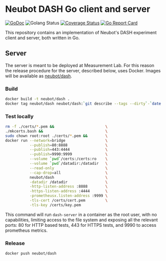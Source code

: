 # Neubot DASH Go client and server

[![GoDoc](https://godoc.org/github.com/neubot/dash?status.svg)](https://godoc.org/github.com/neubot/dash) ![Golang Status](https://github.com/neubot/dash/workflows/golang/badge.svg) [![Coverage Status](https://coveralls.io/repos/github/neubot/dash/badge.svg?branch=master)](https://coveralls.io/github/neubot/dash?branch=master) [![Go Report Card](https://goreportcard.com/badge/github.com/neubot/dash)](https://goreportcard.com/report/github.com/neubot/dash)

This repository contains an implementation of Neubot's DASH experiment
client and server, both written in Go.

## Server

The server is meant to be deployed at Measurement Lab. For this reason the
release procedure for the server, described below, uses Docker. Images will
be available as [neubot/dash](https://hub.docker.com/r/neubot/dash).

### Build

```bash
docker build -t neubot/dash .
docker tag neubot/dash neubot/dash:`git describe --tags --dirty`-`date -u +%Y%m%d%H%M%S`
```

### Test locally

```bash
rm -f ./certs/*.pem &&                       \
./mkcerts.bash &&                            \
sudo chown root:root ./certs/*.pem &&        \
docker run --network=bridge                  \
           --publish=80:8888                 \
           --publish=443:4444                \
           --publish=9990:9999               \
           --volume `pwd`/certs:/certs:ro    \
           --volume `pwd`/datadir:/datadir   \
           --read-only                       \
           --cap-drop=all                    \
           neubot/dash                       \
           -datadir /datadir                 \
           -http-listen-address :8888        \
           -https-listen-address :4444       \
           -prometheusx.listen-address :9999 \
           -tls-cert /certs/cert.pem         \
           -tls-key /certs/key.pem
```

This command will run `dash-server` in a container as the root user, with
no capabilities, limiting access to the file system and exposing all the
relevant ports: 80 for HTTP based tests, 443 for HTTPS tests, and 9990 to
access prometheus metrics.

### Release

```bash
docker push neubot/dash
```
